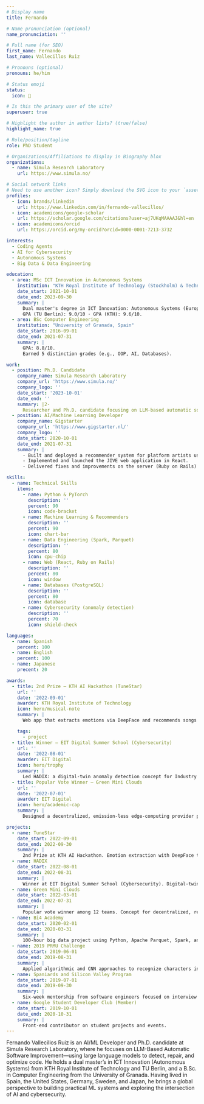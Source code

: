 ```yaml
---
# Display name
title: Fernando

# Name pronunciation (optional)
name_pronunciation: ''

# Full name (for SEO)
first_name: Fernando
last_name: Vallecillos Ruiz

# Pronouns (optional)
pronouns: he/him

# Status emoji
status:
  icon: 💾

# Is this the primary user of the site?
superuser: true

# Highlight the author in author lists? (true/false)
highlight_name: true

# Role/position/tagline
role: PhD Student

# Organizations/Affiliations to display in Biography blox
organizations:
  - name: Simula Research Laboratory
    url: https://www.simula.no/

# Social network links
# Need to use another icon? Simply download the SVG icon to your `assets/media/icons/` folder.
profiles:
  - icon: brands/linkedin
    url: https://www.linkedin.com/in/fernando-vallecillos/
  - icon: academicons/google-scholar
    url: https://scholar.google.com/citations?user=aj7UKqMAAAAJ&hl=en
  - icon: academicons/orcid
    url: https://orcid.org/my-orcid?orcid=0000-0001-7213-3732

interests:
  - Coding Agents
  - AI for Cybersecurity
  - Autonomous Systems
  - Big Data & Data Engineering

education:
  - area: MSc ICT Innovation in Autonomous Systems
    institution: "KTH Royal Institute of Technology (Stockholm) & Technische Universität Berlin"
    date_start: 2021-10-01
    date_end: 2023-09-30
    summary: |
      Dual master's degree in ICT Innovation: Autonomous Systems (European Institute of Technology).
      GPA (TU Berlin): 9.0/10 · GPA (KTH): 9.6/10.
  - area: BSc Computer Engineering
    institution: "University of Granada, Spain"
    date_start: 2016-09-01
    date_end: 2021-07-31
    summary: |
      GPA: 8.8/10.
      Earned 5 distinction grades (e.g., OOP, AI, Databases).

work:
  - position: Ph.D. Candidate
    company_name: Simula Research Laboratory
    company_url: 'https://www.simula.no/'
    company_logo: ''
    date_start: '2023-10-01'  
    date_end: ''
    summary: |2-
      Researcher and Ph.D. candidate focusing on LLM-based automatic software improvement.
  - position: AI/Machine Learning Developer
    company_name: Gigstarter
    company_url: 'https://www.gigstarter.nl/'
    company_logo: ''
    date_start: 2020-10-01
    date_end: 2021-07-31
    summary: |
      - Built and deployed a recommender system for platform artists using data science and ML.
      - Implemented and launched the JIVE web application in React.
      - Delivered fixes and improvements on the server (Ruby on Rails) and database (PostgreSQL).

skills:
  - name: Technical Skills
    items:
      - name: Python & PyTorch
        description: ''
        percent: 90
        icon: code-bracket
      - name: Machine Learning & Recommenders
        description: ''
        percent: 90
        icon: chart-bar
      - name: Data Engineering (Spark, Parquet)
        description: ''
        percent: 80
        icon: cpu-chip
      - name: Web (React, Ruby on Rails)
        description: ''
        percent: 80
        icon: window
      - name: Databases (PostgreSQL)
        description: ''
        percent: 80
        icon: database
      - name: Cybersecurity (anomaly detection)
        description: ''
        percent: 70
        icon: shield-check

languages:
  - name: Spanish
    percent: 100
  - name: English
    percent: 100
  - name: Japanese
    precent: 20

awards:
  - title: 2nd Prize — KTH AI Hackathon (TuneStar)
    url: ''
    date: '2022-09-01'
    awarder: KTH Royal Institute of Technology
    icon: hero/musical-note
    summary: |
      Web app that extracts emotions via DeepFace and recommends songs based on emotional state.

    tags:
      - project
  - title: Winner — EIT Digital Summer School (Cybersecurity)
    url: ''
    date: '2022-08-01'
    awarder: EIT Digital
    icon: hero/trophy
    summary: |
      Led HADIX: a digital-twin anomaly detection concept for Industry 4.0; pitched to investors with a full business plan.
  - title: Popular Vote Winner — Green Mini Clouds
    url: ''
    date: '2022-07-01'
    awarder: EIT Digital
    icon: hero/academic-cap
    summary: |
      Designed a decentralized, emission-less edge-computing provider powered by renewable energy.

projects:
  - name: TuneStar
    date_start: 2022-09-01
    date_end: 2022-09-30
    summary: |
      2nd Prize at KTH AI Hackathon. Emotion extraction with DeepFace to recommend music aligned to user state.
  - name: HADIX
    date_start: 2022-08-01
    date_end: 2022-08-31
    summary: |
      Winner at EIT Digital Summer School (Cybersecurity). Digital-twin anomaly detection for Industry 4.0; business plan and investor pitch.
  - name: Green Mini Clouds
    date_start: 2022-03-01
    date_end: 2022-07-31
    summary: |
      Popular vote winner among 12 teams. Concept for decentralized, renewable-powered edge computing.
  - name: Bi4 Academy
    date_start: 2020-02-01
    date_end: 2020-03-31
    summary: |
      100-hour big data project using Python, Apache Parquet, Spark, and ML.
  - name: 2019 PRMU Challenge
    date_start: 2019-06-01
    date_end: 2019-08-31
    summary: |
      Applied algorithmic and CNN approaches to recognize characters in historical Japanese documents.
  - name: Spaniards and Silicon Valley Program
    date_start: 2019-07-01
    date_end: 2019-09-30
    summary: |
      Six-week mentorship from software engineers focused on interview prep for tech companies.
  - name: Google Student Developer Club (Member)
    date_start: 2019-10-01
    date_end: 2020-10-31
    summary: |
      Front-end contributor on student projects and events.
---
```


Fernando Vallecillos Ruiz is an AI/ML Developer and Ph.D. candidate at Simula Research Laboratory, where he focuses on LLM-Based Automatic Software Improvement—using large language models to detect, repair, and optimize code. He holds a dual master’s in ICT Innovation (Autonomous Systems) from KTH Royal Institute of Technology and TU Berlin, and a B.Sc. in Computer Engineering from the University of Granada. Having lived in Spain, the United States, Germany, Sweden, and Japan, he brings a global perspective to building practical ML systems and exploring the intersection of AI and cybersecurity.

